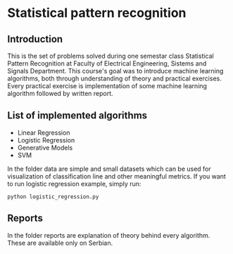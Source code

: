 # Statistical pattern recognition  

## Introduction  
This is the set of problems solved during one semestar class Statistical Pattern 
Recognition at Faculty of Electrical Engineering, Sistems and Signals Department. 
This course's goal was to introduce machine learning algorithms, both through 
understanding of theory and practical exercises. Every practical exercise is 
implementation of some machine learning algorithm followed by written report. 
## List of implemented algorithms
* Linear Regression 
* Logistic Regression 
* Generative Models 
* SVM 

In the folder data are simple and small datasets which can be used for visualization
of classification line and other meaningful metrics. If you want to run 
logistic regression example, simply run: 

`python logistic_regression.py`

## Reports 
In the folder reports are explanation of theory behind every algorithm. These are 
available only on Serbian. 

